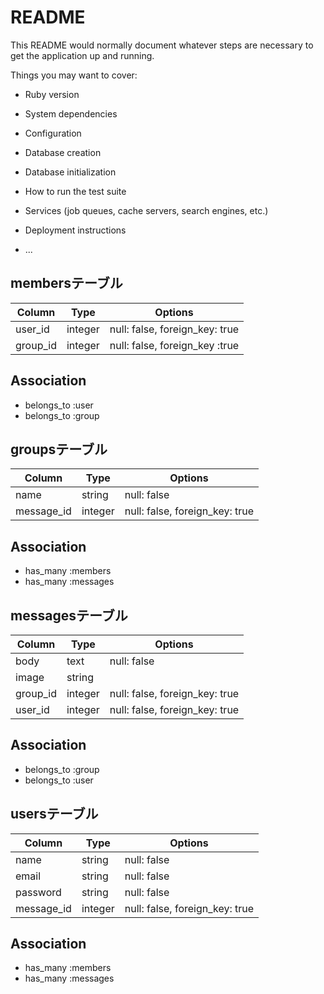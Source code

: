 # README

This README would normally document whatever steps are necessary to get the
application up and running.

Things you may want to cover:

* Ruby version

* System dependencies

* Configuration

* Database creation

* Database initialization

* How to run the test suite

* Services (job queues, cache servers, search engines, etc.)

* Deployment instructions

* ...

## membersテーブル

|Column|Type|Options|
|------|----|-------|
|user_id|integer|null: false, foreign_key: true|
|group_id|integer|null: false, foreign_key :true|

## Association
- belongs_to :user
- belongs_to :group

## groupsテーブル

|Column|Type|Options|
|------|----|-------|
|name|string|null: false|
|message_id|integer|null: false, foreign_key: true|

## Association
- has_many :members
- has_many :messages

## messagesテーブル

|Column|Type|Options|
|------|----|-------|
|body|text|null: false|
|image|string|
|group_id|integer|null: false, foreign_key: true|
|user_id|integer|null: false, foreign_key: true|

## Association
- belongs_to :group
- belongs_to :user

## usersテーブル

|Column|Type|Options|
|------|----|-------|
|name|string|null: false|
|email|string|null: false|
|password|string|null: false|
message_id|integer|null: false, foreign_key: true|

## Association
- has_many :members
- has_many :messages

<!-- ## user_messageテーブル

|Column|Type|Options|
|------|----|-------|
|user_id|integer|null: false, foreign_key: true|
|message_id|integer|null: false, foreign_key: true|

## Association
- belong_to :user
- belong_to :message
 -->














